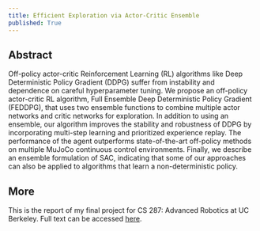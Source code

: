 ```yaml
---
title: Efficient Exploration via Actor-Critic Ensemble
published: True
---
```


## Abstract

Off-policy actor-critic Reinforcement Learning (RL) algorithms like Deep Deterministic Policy Gradient (DDPG) suffer from instability and dependence on careful hyperparameter tuning. We propose an off-policy actor-critic RL algorithm, Full Ensemble Deep Deterministic Policy Gradient (FEDDPG), that uses two ensemble functions to combine multiple actor networks and critic networks for exploration. In addition to using an ensemble, our algorithm improves the stability and robustness of DDPG by incorporating multi-step learning and prioritized experience replay. The performance of the agent outperforms state-of-the-art off-policy methods on multiple MuJoCo continuous control environments. Finally, we describe an ensemble formulation of SAC, indicating that some of our approaches can also be applied to algorithms that learn a non-deterministic policy.

## More

This is the report of my final project for CS 287: Advanced Robotics at UC Berkeley. Full text can be accessed [here](https://drive.google.com/file/d/16fIUajs7Ozp3NWCayg378s1HchDof7jN/view).
